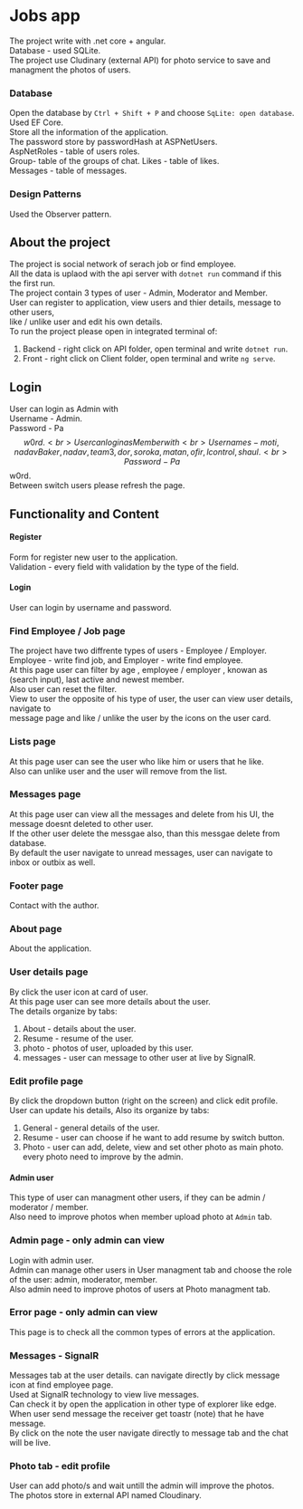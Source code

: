 # Jobs app
The project write with .net core + angular. <br>
Database - used SQLite. <br>
The project use Cludinary (external API) for photo service to save and managment the photos of users.
### Database
Open the database by `Ctrl + Shift + P` and choose `SqLite: open database`.<br> 
Used EF Core.<br>
Store all the information of the application.<br>
The password store by passwordHash at ASPNetUsers.<br>
AspNetRoles - table of users roles.<br>
Group- table of the groups of chat.<bt>
Likes - table of likes.<br>
Messages - table of messages. <br>
### Design Patterns
Used the Observer pattern.
## About the project
The project is social network of serach job or find employee. <br>
All the data is uplaod with the api server with `dotnet run` command if this the first run.<br>
The project contain 3 types of user - Admin, Moderator and Member. <br>
User can register to application, view users and thier details, message to other users,<br>
like / unlike user and  edit his own details. <br>
To run the project please open in integrated terminal of:
1. Backend - right click on API folder, open terminal and write `dotnet run`.
2. Front - right click on Client folder, open terminal and write `ng serve`.
## Login
User can login as Admin with <br>
Username - Admin. <br>
Password - Pa$$w0rd. <br>
User can login as Member with <br>
Usernames  - moti ,nadavBaker ,nadav ,team3 ,dor ,soroka ,matan ,ofir ,lcontrol ,shaul. <br>
Password - Pa$$w0rd.<br>
Between switch users please refresh the page.
## Functionality and Content
#### Register
Form for register new user to the application.<br>
Validation - every field with validation by the type of the field.
#### Login
User can login by username and password.
### Find Employee / Job page
The project have two diffrente types of users - Employee / Employer. <br>
Employee - write find job, and Employer - write find employee. <br>
At this page user can filter by age , employee / employer , knowan as (search input), last active and newest member. <br>
Also user can reset the filter.<br>
View to user the opposite of his type of user, the user can view user details, navigate to <br>
message page and like / unlike the user by the icons on the user card.
### Lists page
At this page user can see the user who like him or users that he like. <br>
Also  can unlike user and the user will remove from the list.
### Messages page
At this page user can view all the messages and delete from his UI, the message doesnt deleted to other user. <br>
If the other user delete the messgae also, than this messgae delete from database.<br>
By default the user navigate to unread messages, user can navigate to inbox or outbix as well.<br>
### Footer page
Contact with the author.
### About page
About the application.
### User details page
By click the user icon at card of user.<br>
At this page user can see more details about the user.<br>
The details organize by tabs:<br>
1. About - details about the user.
2. Resume - resume of the user.
3. photo - photos of user, uploaded by this user.
4. messages - user can message to other user at live by SignalR. 
### Edit profile page
By click the dropdown button (right on the screen) and click edit profile.<br>
User can update his details, Also its organize by tabs:<br>
1. General - general details of the user.
2. Resume - user can choose if he want to add resume by switch button.
3. Photo - user can add, delete, view and set other photo as main photo. every photo need to improve by the admin.
#### Admin user
This type of user can managment other users, if they can be admin / moderator / member. <br>
Also need to improve photos when member upload photo at `Admin` tab.
### Admin page - only admin can view
Login with admin user. <br>
Admin can manage other users in User managment tab and choose the role of the user: admin, moderator, member.<br>
Also admin need to improve photos of users at Photo managment tab.
### Error page - only admin can view
This page is to check all the common types of errors at the application.
### Messages - SignalR
Messages tab at the user details. can navigate directly by click message icon at find employee page.<br>
Used at SignalR technology to view live messages.<br>
Can check it by open the application in other type of explorer like edge.<br>
When user send message the receiver get toastr (note) that he have message.<br>
 By click on the note the user navigate directly to message tab and the chat will be live.<br>
 ### Photo tab - edit profile
User can add photo/s and wait untill the admin will improve the photos.<br>
The photos store in external API named Cloudinary.<br>